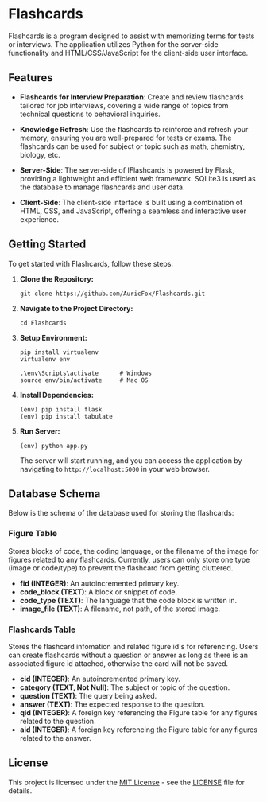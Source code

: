 # Flashcards

Flashcards is a program designed to assist with memorizing terms for tests or interviews. The application utilizes Python for the server-side functionality and HTML/CSS/JavaScript for the client-side user interface.

## Features

- **Flashcards for Interview Preparation**: Create and review flashcards tailored for job interviews, covering a wide range of topics from technical questions to behavioral inquiries.

- **Knowledge Refresh**: Use the flashcards to reinforce and refresh your memory, ensuring you are well-prepared for tests or exams. The flashcards can be used for subject or topic such as math, chemistry, biology, etc.

- **Server-Side**: The server-side of IFlashcards is powered by Flask, providing a lightweight and efficient web framework. SQLite3 is used as the database to manage flashcards and user data.

- **Client-Side**: The client-side interface is built using a combination of HTML, CSS, and JavaScript, offering a seamless and interactive user experience.

## Getting Started

To get started with Flashcards, follow these steps:

1. **Clone the Repository:**
    ```
    git clone https://github.com/AuricFox/Flashcards.git
    ```

2. **Navigate to the Project Directory:**
    ```
    cd Flashcards
    ```

3. **Setup Environment:**
    ```
    pip install virtualenv  
    virtualenv env

    .\env\Scripts\activate      # Windows
    source env/bin/activate     # Mac OS
    ```

4. **Install Dependencies:**
    ```
    (env) pip install flask
    (env) pip install tabulate
    ```

5. **Run Server:**
    ```
    (env) python app.py
    ```

    The server will start running, and you can access the application by navigating to `http://localhost:5000` in your web browser.

## Database Schema

Below is the schema of the database used for storing the flashcards:

### Figure Table

Stores blocks of code, the coding language, or the filename of the image for figures related to any flashcards. Currently, users can 
only store one type (image or code/type) to prevent the flashcard from getting cluttered.

- **fid (INTEGER)**: An autoincremented primary key.
- **code_block (TEXT)**: A block or snippet of code.
- **code_type (TEXT)**: The language that the code block is written in.
- **image_file (TEXT)**: A filename, not path, of the stored image.

### Flashcards Table

Stores the flashcard infomation and related figure id's for referencing. Users can create flashcards without a question or answer as long 
as there is an associated figure id attached, otherwise the card will not be saved.

- **cid (INTEGER)**: An autoincremented primary key.
- **category (TEXT, Not Null)**: The subject or topic of the question.
- **question (TEXT)**: The query being asked.
- **answer (TEXT)**: The expected response to the question.
- **qid (INTEGER)**: A foreign key referencing the Figure table for any figures related to the question.
- **aid (INTEGER)**: A foreign key referencing the Figure table for any figures related to the answer.

## License

This project is licensed under the [MIT License](https://opensource.org/licenses/MIT) - see the [LICENSE](LICENSE) file for details.
